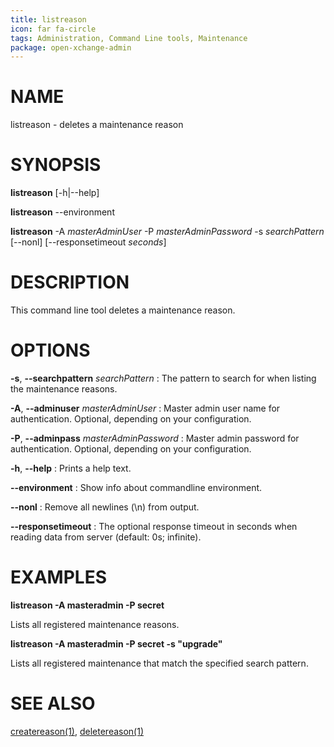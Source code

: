 ```yaml
---
title: listreason
icon: far fa-circle
tags: Administration, Command Line tools, Maintenance
package: open-xchange-admin
---
```


# NAME

listreason - deletes a maintenance reason

# SYNOPSIS

**listreason** [-h|--help]

**listreason** --environment

**listreason** -A *masterAdminUser* -P *masterAdminPassword* -s *searchPattern* [--nonl] [--responsetimeout *seconds*]

# DESCRIPTION

This command line tool deletes a maintenance reason.

# OPTIONS

**-s**, **--searchpattern** *searchPattern*
: The pattern to search for when listing the maintenance reasons.

**-A**, **--adminuser** *masterAdminUser*
: Master admin user name for authentication. Optional, depending on your configuration.

**-P**, **--adminpass** *masterAdminPassword*
: Master admin password for authentication. Optional, depending on your configuration.

**-h**, **--help**
: Prints a help text.

**--environment**
: Show info about commandline environment.

**--nonl**
: Remove all newlines (\\n) from output.

**--responsetimeout**
: The optional response timeout in seconds when reading data from server (default: 0s; infinite).

# EXAMPLES

**listreason -A masteradmin -P secret**

Lists all registered maintenance reasons.

**listreason -A masteradmin -P secret -s "upgrade"**

Lists all registered maintenance that match the specified search pattern.

# SEE ALSO

[createreason(1)](createreason), [deletereason(1)](deletereason)

